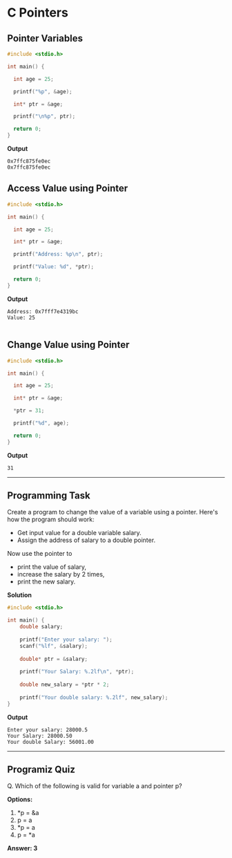 # C Pointers

 
## Pointer Variables

```c
#include <stdio.h>

int main() {

  int age = 25;

  printf("%p", &age);

  int* ptr = &age;

  printf("\n%p", ptr);

  return 0;
}

```
**Output**
```
0x7ffc875fe0ec
0x7ffc875fe0ec
```

## Access Value using Pointer
```c
#include <stdio.h>

int main() {

  int age = 25;

  int* ptr = &age;

  printf("Address: %p\n", ptr); 

  printf("Value: %d", *ptr);

  return 0;
}

```
**Output**
```
Address: 0x7fff7e4319bc
Value: 25


```
## Change Value using Pointer

```c
#include <stdio.h>

int main() {

  int age = 25;

  int* ptr = &age;

  *ptr = 31;

  printf("%d", age);

  return 0;
}

```
**Output**
```
31
```
---

## Programming Task
Create a program to change the value of a variable using a pointer. Here's how the program should work:  
- Get input value for a double variable salary.
- Assign the address of salary to a double pointer. 

Now use the pointer to  
- print the value of salary,  
- increase the salary by 2 times,  
- print the new salary.

**Solution**
```c
#include <stdio.h>

int main() {
    double salary;
    
    printf("Enter your salary: ");
    scanf("%lf", &salary);
    
    double* ptr = &salary;
    
    printf("Your Salary: %.2lf\n", *ptr);
    
    double new_salary = *ptr * 2;
    
    printf("Your double salary: %.2lf", new_salary);
}
```

**Output**
```
Enter your salary: 28000.5
Your Salary: 28000.50
Your double Salary: 56001.00
```
---
 
## Programiz Quiz
 
Q. Which of the following is valid for variable a and pointer p?

**Options:**
1. *p = &a
1. p = a
1. *p = a
1. p = *a


**Answer: 3**


